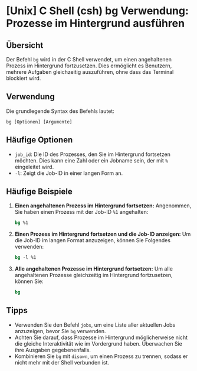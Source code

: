 # [Unix] C Shell (csh) bg Verwendung: Prozesse im Hintergrund ausführen

## Übersicht
Der Befehl `bg` wird in der C Shell verwendet, um einen angehaltenen Prozess im Hintergrund fortzusetzen. Dies ermöglicht es Benutzern, mehrere Aufgaben gleichzeitig auszuführen, ohne dass das Terminal blockiert wird.

## Verwendung
Die grundlegende Syntax des Befehls lautet:

```
bg [Optionen] [Argumente]
```

## Häufige Optionen
- `job_id`: Die ID des Prozesses, den Sie im Hintergrund fortsetzen möchten. Dies kann eine Zahl oder ein Jobname sein, der mit `%` eingeleitet wird.
- `-l`: Zeigt die Job-ID in einer langen Form an.

## Häufige Beispiele

1. **Einen angehaltenen Prozess im Hintergrund fortsetzen:**
   Angenommen, Sie haben einen Prozess mit der Job-ID `%1` angehalten:
   ```csh
   bg %1
   ```

2. **Einen Prozess im Hintergrund fortsetzen und die Job-ID anzeigen:**
   Um die Job-ID im langen Format anzuzeigen, können Sie Folgendes verwenden:
   ```csh
   bg -l %1
   ```

3. **Alle angehaltenen Prozesse im Hintergrund fortsetzen:**
   Um alle angehaltenen Prozesse gleichzeitig im Hintergrund fortzusetzen, können Sie:
   ```csh
   bg
   ```

## Tipps
- Verwenden Sie den Befehl `jobs`, um eine Liste aller aktuellen Jobs anzuzeigen, bevor Sie `bg` verwenden.
- Achten Sie darauf, dass Prozesse im Hintergrund möglicherweise nicht die gleiche Interaktivität wie im Vordergrund haben. Überwachen Sie ihre Ausgaben gegebenenfalls.
- Kombinieren Sie `bg` mit `disown`, um einen Prozess zu trennen, sodass er nicht mehr mit der Shell verbunden ist.